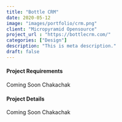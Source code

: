 ```yaml
---
title: "Bottle CRM"
date: 2020-05-12
image: "images/portfolio/crm.png"
client: "Micropyramid Opensource"
project_url : "https://bottlecrm.com/"
categories: ["Design"]
description: "This is meta description."
draft: false
---
```


#### Project Requirements

Coming Soon Chakachak

#### Project Details

Coming Soon Chakachak